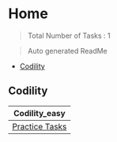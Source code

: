 # Home 

> Total Number of Tasks :        1

> Auto generated ReadMe

- [Codility](#Codility)

## Codility

| Codility_easy                        |
|--------------------------------------|
| [Practice Tasks](home/codility/easy) |

